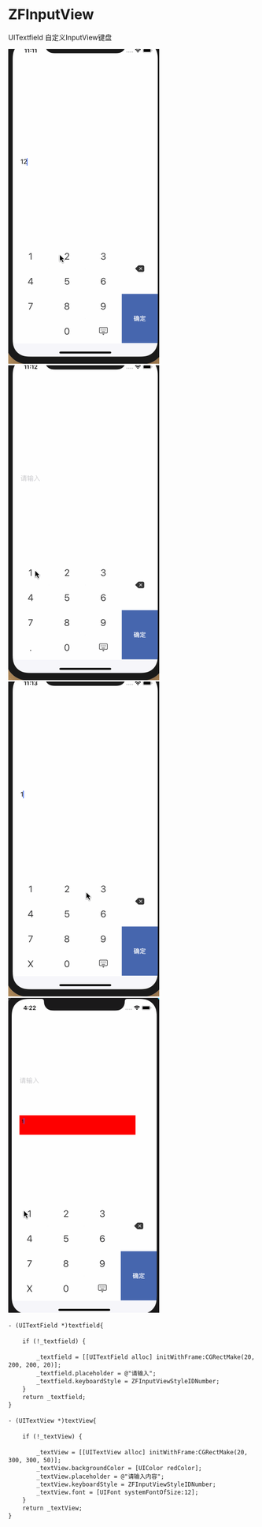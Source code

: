 # ZFInputView
UITextfield 自定义InputView键盘


![image](https://github.com/GG-beyond/ZFInputView/blob/master/NewApp/ZFInputView/xzf_input.gif)
![image](https://github.com/GG-beyond/ZFInputView/blob/master/NewApp/ZFInputView/xzf_input2.gif)
![image](https://github.com/GG-beyond/ZFInputView/blob/master/NewApp/ZFInputView/xzf_input3.gif)
![image](https://github.com/GG-beyond/ZFInputView/blob/master/NewApp/ZFInputView/xzf_input4.gif)



```
- (UITextField *)textfield{
    
    if (!_textfield) {
        
        _textfield = [[UITextField alloc] initWithFrame:CGRectMake(20, 200, 200, 20)];
        _textfield.placeholder = @"请输入";
        _textfield.keyboardStyle = ZFInputViewStyleIDNumber;
    }
    return _textfield;
}

- (UITextView *)textView{
    
    if (!_textView) {
        
        _textView = [[UITextView alloc] initWithFrame:CGRectMake(20, 300, 300, 50)];
        _textView.backgroundColor = [UIColor redColor];
        _textView.placeholder = @"请输入内容";
        _textView.keyboardStyle = ZFInputViewStyleIDNumber;
        _textView.font = [UIFont systemFontOfSize:12];
    }
    return _textView;
}
```
